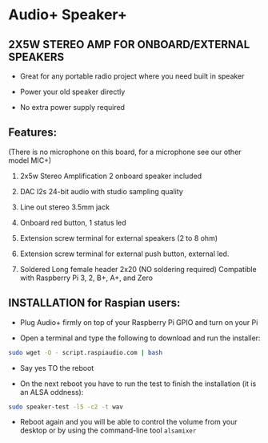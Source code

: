 <!--
---
name: RASPIAUDIO AUDIO+ SPEAKERS+
class: board
type: audio,io
formfactor: phat
manufacturer: RASPIAUDIO
description: An I2S digital to analog audio converter with 2X5W STEREO AMP FOR ONBOARD/EXTERNAL SPEAKERS
buy: https://raspiaudio.com
image: 'audioplus_speakerplus.png'
pincount: 40
eeprom: no
power:
  '1':
  '2':
ground:
  '6':
  '9':
  '14':
  '20':
  '25':
  '30':
  '34':
  '39':
pin:
  '12':
    name: I2S Clock
  '16':
    name: Button
    mode: input
    active: low
  '22':
    name: LED
    mode: output
    active: high
  '35':
    name: I2S WS
  '40':
    name: I2S Data
install:
  'devices':
  - 'i2s'
-->
# Audio+ Speaker+
## 2X5W STEREO AMP FOR ONBOARD/EXTERNAL SPEAKERS

* Great for any portable radio project where you need built in speaker

* Power your old speaker directly

* No extra power supply required

## Features:

(There is no microphone on this board, for a microphone see our other model MIC+)

1. 2x5w Stereo Amplification 2 onboard speaker included

2. DAC I2s 24-bit audio with studio sampling quality

3. Line out stereo 3.5mm jack

4. Onboard red button, 1 status led

5. Extension screw terminal for external speakers (2 to 8 ohm)

6. Extension screw terminal for external push button, external led.

7. Soldered Long female header 2x20 (NO soldering required) Compatible with Raspberry Pi 3, 2, B+, A+, and Zero

## INSTALLATION for Raspian users:

* Plug Audio+ firmly on top of your Raspberry Pi GPIO and turn on your Pi

* Open a terminal and type the following to download and run the installer:

```bash
sudo wget -O - script.raspiaudio.com | bash
```

* Say yes TO the reboot

* On the next reboot you have to run the test to finish the installation (it is an ALSA oddness):

```bash
sudo speaker-test -l5 -c2 -t wav
```

* Reboot again and you will be able to control the volume from your desktop or by using the command-line tool `alsamixer` 
